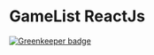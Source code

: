 # GameList ReactJs

[![Greenkeeper badge](https://badges.greenkeeper.io/jlopezxs/gamelist-react.svg)](https://greenkeeper.io/)